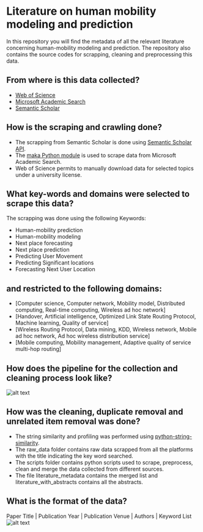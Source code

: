 # Literature on human mobility modeling and prediction
In this repository you will find the metadata of all the relevant literature concerning human-mobility modeling and prediction.
The repository also contains the source codes for scrapping, cleaning and preprocessing this data.

## From where is this data collected?  
  - [Web of Science](https://apps.webofknowledge.com/WOS_GeneralSearch_input.do?product=WOS&search_mode=GeneralSearch&SID=C5uHbS2XkmFRw4V47rb&preferencesSaved=)
  - [Microsoft Academic Search](https://preview.academic.microsoft.com/home)
  - [Semantic Scholar](https://www.semanticscholar.org/)

## How is the scraping and crawling done?
- The scrapping from Semantic Scholar is done using [Semantic Scholar API](https://api.semanticscholar.org/).
- The [maka Python module](https://github.com/gfhuertac/maka) is used to scrape data from Microsoft Academic Search.
- Web of Science permits to manually download data for selected topics under a university license.

## What key-words and domains were selected to scrape this data?
The scrapping was done using the following Keywords:
- Human-mobility prediction
- Human-mobility modeling
- Next place forecasting
- Next place prediction
- Predicting User Movement
- Predicting Significant locations
- Forecasting Next User Location

## and restricted to the following domains:
 - [Computer science, Computer network, Mobility model, Distributed computing, Real-time computing, Wireless ad hoc network]
 - [Handover, Artificial intelligence, Optimized Link State Routing Protocol, Machine learning, Quality of service]
 - [Wireless Routing Protocol, Data mining, KDD, Wireless network, Mobile ad hoc network, Ad hoc wireless distribution service]
 - [Mobile computing, Mobility management, Adaptive quality of service multi-hop routing]

## How does the pipeline for the collection and cleaning process look like?
![alt text](https://github.com/vaibhav90/Mobility-Prediction-Literature/blob/master/images/scrapping.png)

## How was the cleaning, duplicate removal and unrelated item removal was done?
- The string similarity and profiling was performed using [python-string-similarity](https://github.com/luozhouyang/python-string-similarity).
- The raw_data folder contains raw data scrapped from all the platforms with the title indicating the key word searched.
- The scripts folder contains python scripts used to scrape, preprocess, clean and merge the data collected from different sources.
- The file literature_metadata contains the merged list and literature_with_abstracts contains all the abstracts.

## What is the format of the data?
Paper Title | Publication Year | Publication Venue | Authors | Keyword List
![alt text](https://github.com/vaibhav90/Mobility-Prediction-Literature/blob/master/images/met_data.jpg)
